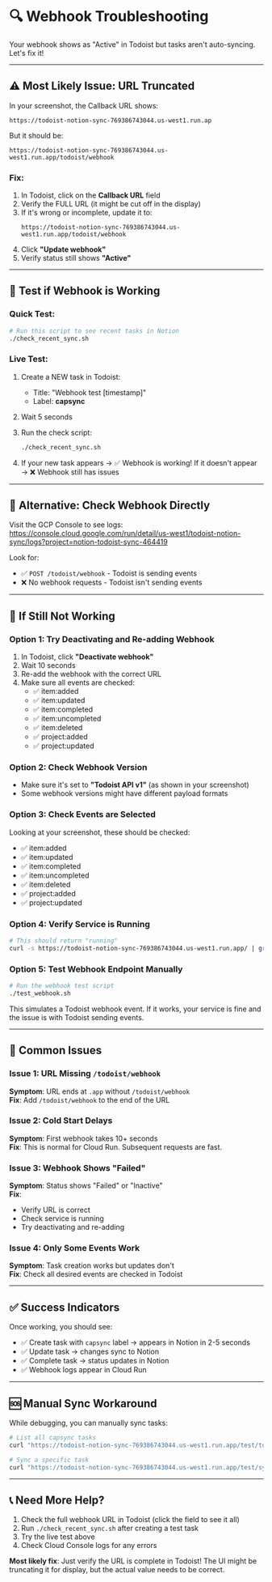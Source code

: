 # 🔍 Webhook Troubleshooting

Your webhook shows as "Active" in Todoist but tasks aren't auto-syncing. Let's fix it!

---

## ⚠️ Most Likely Issue: URL Truncated

In your screenshot, the Callback URL shows:
```
https://todoist-notion-sync-769386743044.us-west1.run.ap
```

But it should be:
```
https://todoist-notion-sync-769386743044.us-west1.run.app/todoist/webhook
```

### Fix:
1. In Todoist, click on the **Callback URL** field
2. Verify the FULL URL (it might be cut off in the display)
3. If it's wrong or incomplete, update it to:
   ```
   https://todoist-notion-sync-769386743044.us-west1.run.app/todoist/webhook
   ```
4. Click **"Update webhook"**
5. Verify status still shows **"Active"**

---

## 🧪 Test if Webhook is Working

### Quick Test:
```bash
# Run this script to see recent tasks in Notion
./check_recent_sync.sh
```

### Live Test:
1. Create a NEW task in Todoist:
   - Title: "Webhook test [timestamp]"
   - Label: **capsync**
   
2. Wait 5 seconds

3. Run the check script:
   ```bash
   ./check_recent_sync.sh
   ```

4. If your new task appears → ✅ Webhook is working!
   If it doesn't appear → ❌ Webhook still has issues

---

## 🔧 Alternative: Check Webhook Directly

Visit the GCP Console to see logs:
https://console.cloud.google.com/run/detail/us-west1/todoist-notion-sync/logs?project=notion-todoist-sync-464419

Look for:
- ✅ `POST /todoist/webhook` - Todoist is sending events
- ❌ No webhook requests - Todoist isn't sending events

---

## 🎯 If Still Not Working

### Option 1: Try Deactivating and Re-adding Webhook
1. In Todoist, click **"Deactivate webhook"**
2. Wait 10 seconds
3. Re-add the webhook with the correct URL
4. Make sure all events are checked:
   - ✅ item:added
   - ✅ item:updated
   - ✅ item:completed
   - ✅ item:uncompleted
   - ✅ item:deleted
   - ✅ project:added
   - ✅ project:updated

### Option 2: Check Webhook Version
- Make sure it's set to **"Todoist API v1"** (as shown in your screenshot)
- Some webhook versions might have different payload formats

### Option 3: Check Events are Selected
Looking at your screenshot, these should be checked:
- ✅ item:added
- ✅ item:updated
- ✅ item:completed
- ✅ item:uncompleted
- ✅ item:deleted
- ✅ project:added
- ✅ project:updated

### Option 4: Verify Service is Running
```bash
# This should return "running"
curl -s https://todoist-notion-sync-769386743044.us-west1.run.app/ | grep status
```

### Option 5: Test Webhook Endpoint Manually
```bash
# Run the webhook test script
./test_webhook.sh
```

This simulates a Todoist webhook event. If it works, your service is fine and the issue is with Todoist sending events.

---

## 🐛 Common Issues

### Issue 1: URL Missing `/todoist/webhook`
**Symptom**: URL ends at `.app` without `/todoist/webhook`  
**Fix**: Add `/todoist/webhook` to the end of the URL

### Issue 2: Cold Start Delays
**Symptom**: First webhook takes 10+ seconds  
**Fix**: This is normal for Cloud Run. Subsequent requests are fast.

### Issue 3: Webhook Shows "Failed"
**Symptom**: Status shows "Failed" or "Inactive"  
**Fix**: 
- Verify URL is correct
- Check service is running
- Try deactivating and re-adding

### Issue 4: Only Some Events Work
**Symptom**: Task creation works but updates don't  
**Fix**: Check all desired events are checked in Todoist

---

## ✅ Success Indicators

Once working, you should see:
- ✅ Create task with `capsync` label → appears in Notion in 2-5 seconds
- ✅ Update task → changes sync to Notion
- ✅ Complete task → status updates in Notion
- ✅ Webhook logs appear in Cloud Run

---

## 🆘 Manual Sync Workaround

While debugging, you can manually sync tasks:

```bash
# List all capsync tasks
curl "https://todoist-notion-sync-769386743044.us-west1.run.app/test/todoist?capsync_only=true"

# Sync a specific task
curl "https://todoist-notion-sync-769386743044.us-west1.run.app/test/sync-task/TASK_ID?dry_run=false"
```

---

## 📞 Need More Help?

1. Check the full webhook URL in Todoist (click the field to see it all)
2. Run `./check_recent_sync.sh` after creating a test task
3. Try the live test above
4. Check Cloud Console logs for any errors

**Most likely fix**: Just verify the URL is complete in Todoist! The UI might be truncating it for display, but the actual value needs to be correct.

